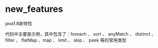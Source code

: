 # new_features
java1.8新特性

代码中主要是示例，其中包含了：foreach 、 sort 、 anyMatch 、 distinct 、  filter 、 flatMap 、map 、 limit 、 skip 、 peek 等的常用类型
